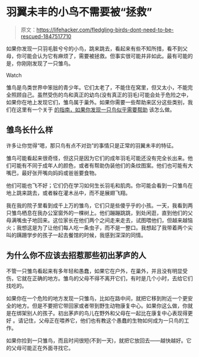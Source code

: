 # 羽翼未丰的小鸟不需要被“拯救”

> 原文：<https://lifehacker.com/fledgling-birds-dont-need-to-be-rescued-1847517710>

如果你发现一只羽毛脏兮兮的小鸟，跳来跳去，看起来有些不知所措，看不到父母，你可能会认为它有麻烦了，需要被拯救。但事实很可能并非如此。最有可能的是，你刚刚发现了一只雏鸟。

Watch

雏鸟是鸟类世界中笨拙的青少年。它们太老了，不能住在窝里，但又太小，不能完全照顾自己。虽然受伤的鸟和真正的幼鸟(没有真正的羽毛)可能会处于危险之中，如果你在地上发现它们，雏鸟属于巢外。如果你需要一些帮助来区分这些类别，我们在这里有一个关于 [的指南，如果你发现一只鸟似乎需要帮助](https://lifehacker.com/what-to-do-if-you-find-a-baby-bird-1843547313) 该怎么做。

## 雏鸟长什么样

许多让你觉得“嗯，那只鸟有点不对劲”的事情只是正常的羽翼未丰的特征。

雏鸟可能看起来很奇怪，但这只是因为它们的成年羽毛可能还没有完全长出来。他们可能有不同于成年人的颜色，或者有帮助伪装他们的条纹图案。他们也可能有大嘴巴，最好张开嘴向妈妈或爸爸要食物。

他们可能也飞不好；它们仍在学习如何生长羽毛和肌肉。你可能会看到一只雏鸟在地上跳来跳去，或者躲在灌木丛中，而不是展翅飞翔。

我在我的院子里看到成千上万的雏鸟，它们只是些傻乎乎的小孩。一天，我看到两只雏鸟栖息在我办公室窗外的一棵树上。他们蹦蹦跳跳，到处闲逛，直到他们的父母满嘴虫子地回来。这位家长在他们两个之间走来走去，试图喂他们，但越来越恼火；我想这是为了让他们每人吃一条虫子，而不是一整口。我想起了我带着两个尖叫的蹒跚学步的孩子一起去餐馆的时候，我感到深深的同情。

## 为什么你不应该去招惹那些初出茅庐的人

不管一只雏鸟看起来有多年轻和愚蠢，如果它在户外，在巢外，并且没有明显受伤，它就在正确的地方。雏鸟的父母不得不离开它们，有时是几个小时，去给它们找吃的。

如果你在一个危险的地方发现一只雏鸟，比如在路中间，就把它移到附近一个更安全的地方。但是不要把它带回家或者带到野生动物康复中心。如果你这么做，你就是在绑架别人的孩子。初出茅庐的鸟儿在野外和父母在一起比在康复中心表现得更好 。请记住，父母正在喂养它，他们也有教这个愚蠢的生物如何成为一只鸟的工作。

如果你捡到一只雏鸟，而且时间很短(不到一天)，就把它放回去——越快越好。它的父母可能正在外面寻找它。